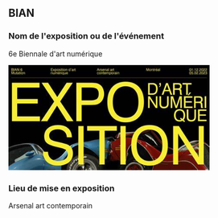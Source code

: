 ## BIAN

### Nom de l'exposition ou de l'événement
6e Biennale d'art numérique

<img src="Photos/bian_expo.jpg" width=400px heigth=400px /> 

### Lieu de mise en exposition
Arsenal art contemporain
